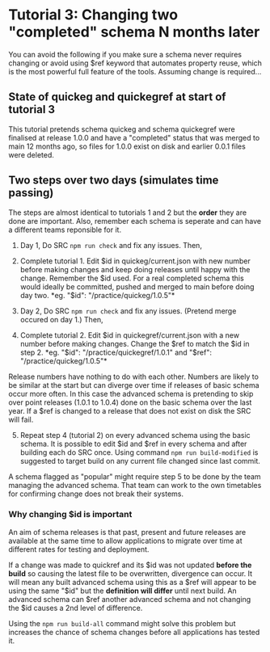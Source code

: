 # Tutorial 3: Changing two "completed" schema N months later

You can avoid the following if you make sure a schema
never requires changing or avoid using $ref keyword
that automates property reuse, which is the most powerful
full feature of the tools. Assuming change is required...

## State of quickeg and quickegref at start of tutorial 3

This tutorial pretends schema quickeg and schema quickegref
were finalised at release 1.0.0 and have a "completed"
status that was merged to main 12 months ago, so files for
1.0.0 exist on disk and earlier 0.0.1 files were deleted.

## Two steps over two days (simulates time passing)

The steps are almost identical to tutorials 1 and 2 but
the **order** they are done are important. Also, remember
each schema is seperate and can have a different
teams reponsible for it.

1. Day 1, Do SRC `npm run check` and fix any issues. Then,

2. Complete tutorial 1. Edit $id in quickeg/current.json with
new number before making changes and keep doing releases until
happy with the change. Remember the $id used. For a real
completed schema this would ideally be committed, pushed and
merged to main before doing day
two. *eg. "$id": "/practice/quickeg/1.0.5"*

3. Day 2, Do SRC `npm run check` and fix any issues. (Pretend
   merge occured on day 1.) Then,

4. Complete tutorial 2. Edit $id in quickegref/current.json with
   a new number before making changes. Change the $ref to match
   the $id in step 2. *eg. "$id": "/practice/quickegref/1.0.1"
   and "$ref": "/practice/quickeg/1.0.5"*

Release numbers have nothing to do with each other. Numbers
are likely to be similar at the start but can diverge over
time if releases of basic schema occur more often. In this
case the advanced schema is pretending to skip over point
releases (1.0.1 to  1.0.4) done on the basic schema over
the last year. If a $ref is changed to a release that
does not exist on disk the SRC will fail.

5. Repeat step 4 (tutorial 2) on every advanced schema using
   the basic schema. It is possible to edit $id and $ref in
   every schema and after building each do SRC once. Using
   command `npm run build-modified` is suggested to target
   build on any current file changed since last commit.

A schema flagged as "popular" might require step 5 to be done
by the team managing the advanced schema. That team can work
to the own timetables for confirming change does not
break their systems.

### Why changing $id is important

An aim of schema releases is that past, present
and future releases are available at the same time
to allow applications to migrate over time at
different rates for testing and deployment.

If a change was made to quickref and its $id was not
updated **before the build** so causing the latest file
to be overwritten, divergence can occur. It will mean
any built advanced schema using this as a $ref will appear to
be using the same "$id" but the **definition will differ**
until next build. An advanced schema can $ref another
advanced schema and not changing the $id causes
a 2nd level of difference.

Using the `npm run build-all` command might solve this
problem but increases the chance of schema changes
before all applications has tested it.

